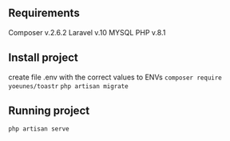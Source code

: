 ## Requirements
Composer v.2.6.2
Laravel v.10
MYSQL
PHP v.8.1

## Install project

create file .env with the correct values to ENVs
``` composer require yoeunes/toastr ``` 
``` php artisan migrate ```

## Running project

``` php artisan serve ```


